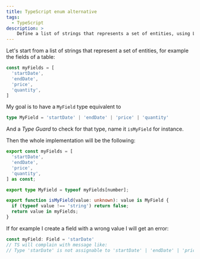 ```yaml
---
title: TypeScript enum alternative
tags:
  - TypeScript
description: >
    Define a list of strings that represents a set of entities, using Literal Types instead of Enum
---
```


Let's start from a list of strings that represent a set of entities, for example the fields of a table:

```typescript
const myFields = [
  'startDate',
  'endDate',
  'price',
  'quantity',
]
```

My goal is to have a `MyField` type equivalent to

```typescript
type MyField = 'startDate' | 'endDate' | 'price' | 'quantity'
```

And a *Type Guard* to check for that type, name it `isMyField` for instance.

Then the whole implementation will be the following:

```typescript
export const myFields = [
  'startDate',
  'endDate',
  'price',
  'quantity',
] as const;

export type MyField = typeof myFields[number];

export function isMyField(value: unknown): value is MyField {
  if (typeof value !== 'string') return false;
  return value in myFields;
}
```

If for example I create a field with a wrong value I will get an error:

```typescript
const myField: Field = 'starDate'
// TS will complain with message like:
// Type 'starDate' is not assignable to 'startDate' | 'endDate' | 'price' | 'quantity'
```

